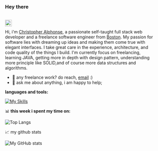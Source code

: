 ### Hey there
<br/>
<a href="https://www.linkedin.com/in/christopheralphonse/">
  <img align="left" alt="linkedin" width="22px" src="https://raw.githubusercontent.com/peterthehan/peterthehan/master/assets/linkedin.svg" />
</a>

<br />

Hi, i'm [Christopher Alphonse](https://christopheralphonse.com), a passionate self-taught full stack web developer and a freelance software engineer from [Boston](https://www.google.com/maps/place/Boston,+MA/data=!4m2!3m1!1s0x89e3652d0d3d311b:0x787cbf240162e8a0?sa=X&ved=2ahUKEwjAsMvdnJn_AhVRGlkFHWO2CDAQ8gF6BAgNEAI). My passion for software lies with dreaming up ideas and making them come true with elegant interfaces. I take great care in the experience, architecture, and code quality of the things I build. I'm currently focus on freelancing, learning JAVA, getting more in depth with design pattern, understanding more principle like SOLID,and of course more data structures and algorithms.

- 💼 any freelance work? do reach, [email](mailto:chris.freelance.dev@gmail.com) :)
- 💬 ask me about anything, i am happy to help;

**languages and tools:**

[![My Skills](https://skillicons.dev/icons?i=java,ts,js,python,nodejs,mongodb,postgres,svelte,vue,vercel,firebase,prisma,redis,docker,react,next,vite,tailwind,bootstrap,django,figma,xd,ps,pr,linux,vscode,&theme=dark)](https://skillicons.dev)

📊 **this week i spent my time on:**

<!--START_SECTION-->

![Top Langs](https://github-readme-stats.vercel.app/api/top-langs/?username=christopherAlphonse&hide=css,scss,html&theme=radical)

<!--END_SECTION-->

📈 my github stats

![My GitHub stats](https://github-readme-stats.vercel.app/api?username=christopheralphonse&show_icons=true&theme=radical)
